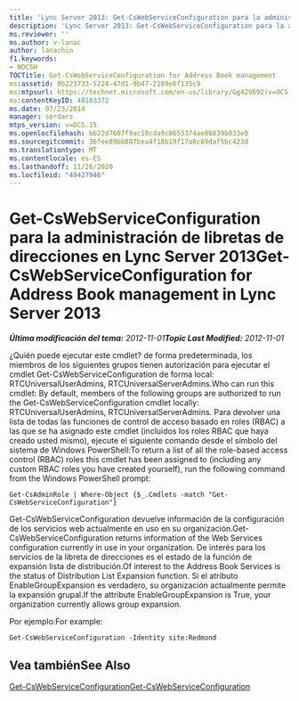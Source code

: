 ```yaml
---
title: 'Lync Server 2013: Get-CsWebServiceConfiguration para la administración de libretas de direcciones'
description: 'Lync Server 2013: Get-CsWebServiceConfiguration para la administración de libretas de direcciones.'
ms.reviewer: ''
ms.author: v-lanac
author: lanachin
f1.keywords:
- NOCSH
TOCTitle: Get-CsWebServiceConfiguration for Address Book management
ms:assetid: 0b223733-5224-47d1-9b47-2109e6f135c9
ms:mtpsurl: https://technet.microsoft.com/en-us/library/Gg429692(v=OCS.15)
ms:contentKeyID: 48183372
ms.date: 07/23/2014
manager: serdars
mtps_version: v=OCS.15
ms.openlocfilehash: bb22d7607f9ac18cda9c8653374ae86839b033e0
ms.sourcegitcommit: 36fee89bb887bea4f18b19f17a8c69daf5bc423d
ms.translationtype: MT
ms.contentlocale: es-ES
ms.lasthandoff: 11/26/2020
ms.locfileid: "49427946"
---
```

# <a name="get-cswebserviceconfiguration-for-address-book-management-in-lync-server-2013"></a><span data-ttu-id="34dc9-103">Get-CsWebServiceConfiguration para la administración de libretas de direcciones en Lync Server 2013</span><span class="sxs-lookup"><span data-stu-id="34dc9-103">Get-CsWebServiceConfiguration for Address Book management in Lync Server 2013</span></span>

<div data-xmlns="http://www.w3.org/1999/xhtml">

<div class="topic" data-xmlns="http://www.w3.org/1999/xhtml" data-msxsl="urn:schemas-microsoft-com:xslt" data-cs="https://msdn.microsoft.com/">

<div data-asp="https://msdn2.microsoft.com/asp">



</div>

<div id="mainSection">

<div id="mainBody"><span data-ttu-id="34dc9-104">

<span> </span></span><span class="sxs-lookup"><span data-stu-id="34dc9-104">

<span> </span></span></span>

<span data-ttu-id="34dc9-105">_**Última modificación del tema:** 2012-11-01_</span><span class="sxs-lookup"><span data-stu-id="34dc9-105">_**Topic Last Modified:** 2012-11-01_</span></span>

<span data-ttu-id="34dc9-106">¿Quién puede ejecutar este cmdlet? de forma predeterminada, los miembros de los siguientes grupos tienen autorización para ejecutar el cmdlet Get-CsWebServiceConfiguration de forma local: RTCUniversalUserAdmins, RTCUniversalServerAdmins.</span><span class="sxs-lookup"><span data-stu-id="34dc9-106">Who can run this cmdlet: By default, members of the following groups are authorized to run the Get-CsWebServiceConfiguration cmdlet locally: RTCUniversalUserAdmins, RTCUniversalServerAdmins.</span></span> <span data-ttu-id="34dc9-107">Para devolver una lista de todas las funciones de control de acceso basado en roles (RBAC) a las que se ha asignado este cmdlet (incluidos los roles RBAC que haya creado usted mismo), ejecute el siguiente comando desde el símbolo del sistema de Windows PowerShell:</span><span class="sxs-lookup"><span data-stu-id="34dc9-107">To return a list of all the role-based access control (RBAC) roles this cmdlet has been assigned to (including any custom RBAC roles you have created yourself), run the following command from the Windows PowerShell prompt:</span></span>

    Get-CsAdminRole | Where-Object {$_.Cmdlets -match "Get-CsWebServiceConfiguration"}

<span data-ttu-id="34dc9-108">Get-CsWebServiceConfiguration devuelve información de la configuración de los servicios web actualmente en uso en su organización.</span><span class="sxs-lookup"><span data-stu-id="34dc9-108">Get-CsWebServiceConfiguration returns information of the Web Services configuration currently in use in your organization.</span></span> <span data-ttu-id="34dc9-109">De interés para los servicios de la libreta de direcciones es el estado de la función de expansión lista de distribución.</span><span class="sxs-lookup"><span data-stu-id="34dc9-109">Of interest to the Address Book Services is the status of Distribution List Expansion function.</span></span> <span data-ttu-id="34dc9-110">Si el atributo EnableGroupExpansion es verdadero, su organización actualmente permite la expansión grupal.</span><span class="sxs-lookup"><span data-stu-id="34dc9-110">If the attribute EnableGroupExpansion is True, your organization currently allows group expansion.</span></span>

<span data-ttu-id="34dc9-111">Por ejemplo:</span><span class="sxs-lookup"><span data-stu-id="34dc9-111">For example:</span></span>

    Get-CsWebServiceConfiguration -Identity site:Redmond

<div>

## <a name="see-also"></a><span data-ttu-id="34dc9-112">Vea también</span><span class="sxs-lookup"><span data-stu-id="34dc9-112">See Also</span></span>


[<span data-ttu-id="34dc9-113">Get-CsWebServiceConfiguration</span><span class="sxs-lookup"><span data-stu-id="34dc9-113">Get-CsWebServiceConfiguration</span></span>](https://docs.microsoft.com/powershell/module/skype/Get-CsWebServiceConfiguration)  
  

<span data-ttu-id="34dc9-114"></div>

</div>

<span> </span>

</div>

</div>

</span><span class="sxs-lookup"><span data-stu-id="34dc9-114"></div>

</div>

<span> </span>

</div>

</div>

</span></span></div>

